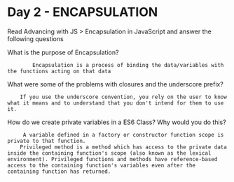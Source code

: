 # Day 2 - ENCAPSULATION
Read Advancing with JS > Encapsulation in JavaScript and answer the following questions


What is the purpose of Encapsulation?

            Encapsulation is a process of binding the data/variables with the functions acting on that data

What were some of the problems with closures and the underscore prefix?

        If you use the underscore convention, you rely on the user to know what it means and to understand that you don't intend for them to use it. 



How do we create private variables in a ES6 Class? Why would you do this?

         A variable defined in a factory or constructor function scope is private to that function.
        Privileged method is a method which has access to the private data inside the containing function's scope (also known as the lexical environment). Privileged functions and methods have reference-based access to the containing function's variables even after the containing function has returned.